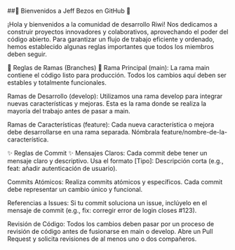 ##🌟 Bienvenidos a Jeff Bezos en GitHub 🌟

¡Hola y bienvenidos a la comunidad de desarrollo Riwi! 
Nos dedicamos a construir proyectos innovadores y colaborativos, aprovechando el poder del código abierto. Para garantizar un flujo de trabajo eficiente y ordenado, hemos establecido algunas reglas importantes que todos los miembros deben seguir.


🌿 Reglas de Ramas (Branches) 🌿
Rama Principal (main): La rama main contiene el código listo para producción. Todos los cambios aquí deben ser estables y totalmente funcionales.

Ramas de Desarrollo (develop): Utilizamos una rama develop para integrar nuevas características y mejoras. Esta es la rama donde se realiza la mayoría del trabajo antes de pasar a main.

Ramas de Características (feature): Cada nueva característica o mejora debe desarrollarse en una rama separada. Nómbrala feature/nombre-de-la-característica.


✨ Reglas de Commit ✨
Mensajes Claros: Cada commit debe tener un mensaje claro y descriptivo. Usa el formato [Tipo]: Descripción corta (e.g., feat: añadir autenticación de usuario).

Commits Atómicos: Realiza commits atómicos y específicos. Cada commit debe representar un cambio único y funcional.

Referencias a Issues: Si tu commit soluciona un issue, inclúyelo en el mensaje de commit (e.g., fix: corregir error de login closes #123).

Revisión de Código: Todos los cambios deben pasar por un proceso de revisión de código antes de fusionarse en main o develop. Abre un Pull Request y solicita revisiones de al menos uno o dos compañeros.
